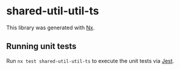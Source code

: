 # shared-util-util-ts

This library was generated with [Nx](https://nx.dev).

## Running unit tests

Run `nx test shared-util-util-ts` to execute the unit tests via [Jest](https://jestjs.io).

